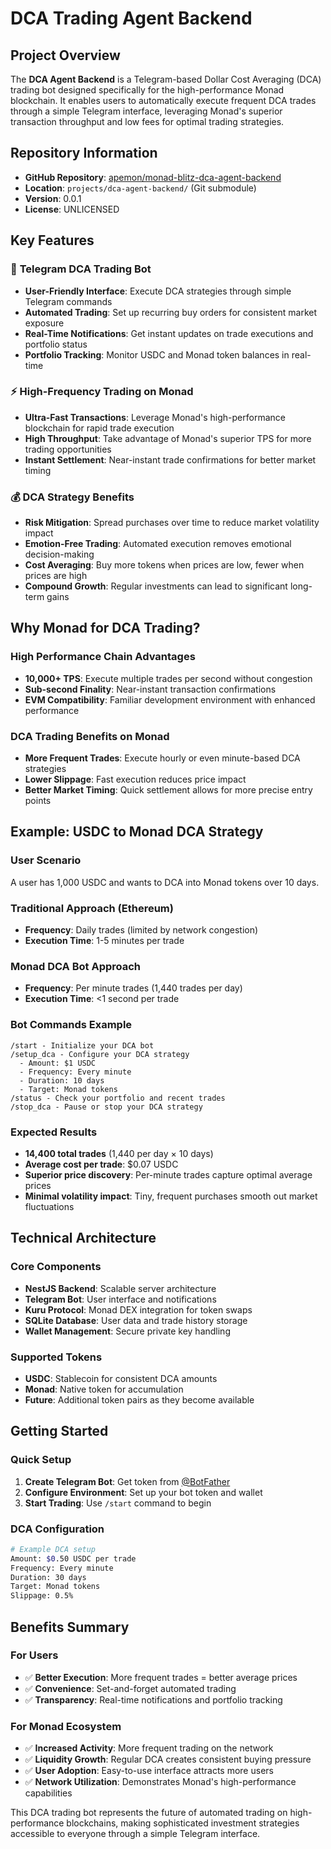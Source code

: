 # DCA Trading Agent Backend

## Project Overview

The **DCA Agent Backend** is a Telegram-based Dollar Cost Averaging (DCA) trading bot designed specifically for the high-performance Monad blockchain. It enables users to automatically execute frequent DCA trades through a simple Telegram interface, leveraging Monad's superior transaction throughput and low fees for optimal trading strategies.

## Repository Information

- **GitHub Repository**: [apemon/monad-blitz-dca-agent-backend](https://github.com/apemon/monad-blitz-dca-agent-backend)
- **Location**: `projects/dca-agent-backend/` (Git submodule)
- **Version**: 0.0.1
- **License**: UNLICENSED

## Key Features

### 🤖 **Telegram DCA Trading Bot**

- **User-Friendly Interface**: Execute DCA strategies through simple Telegram commands
- **Automated Trading**: Set up recurring buy orders for consistent market exposure
- **Real-Time Notifications**: Get instant updates on trade executions and portfolio status
- **Portfolio Tracking**: Monitor USDC and Monad token balances in real-time

### ⚡ **High-Frequency Trading on Monad**

- **Ultra-Fast Transactions**: Leverage Monad's high-performance blockchain for rapid trade execution
- **High Throughput**: Take advantage of Monad's superior TPS for more trading opportunities
- **Instant Settlement**: Near-instant trade confirmations for better market timing

### 💰 **DCA Strategy Benefits**

- **Risk Mitigation**: Spread purchases over time to reduce market volatility impact
- **Emotion-Free Trading**: Automated execution removes emotional decision-making
- **Cost Averaging**: Buy more tokens when prices are low, fewer when prices are high
- **Compound Growth**: Regular investments can lead to significant long-term gains

## Why Monad for DCA Trading?

### **High Performance Chain Advantages**

- **10,000+ TPS**: Execute multiple trades per second without congestion
- **Sub-second Finality**: Near-instant transaction confirmations
- **EVM Compatibility**: Familiar development environment with enhanced performance

### **DCA Trading Benefits on Monad**

- **More Frequent Trades**: Execute hourly or even minute-based DCA strategies
- **Lower Slippage**: Fast execution reduces price impact
- **Better Market Timing**: Quick settlement allows for more precise entry points

## Example: USDC to Monad DCA Strategy

### **User Scenario**

A user has 1,000 USDC and wants to DCA into Monad tokens over 10 days.

### **Traditional Approach (Ethereum)**

- **Frequency**: Daily trades (limited by network congestion)
- **Execution Time**: 1-5 minutes per trade

### **Monad DCA Bot Approach**

- **Frequency**: Per minute trades (1,440 trades per day)
- **Execution Time**: <1 second per trade

### **Bot Commands Example**

```
/start - Initialize your DCA bot
/setup_dca - Configure your DCA strategy
  - Amount: $1 USDC
  - Frequency: Every minute
  - Duration: 10 days
  - Target: Monad tokens
/status - Check your portfolio and recent trades
/stop_dca - Pause or stop your DCA strategy
```

### **Expected Results**

- **14,400 total trades** (1,440 per day × 10 days)
- **Average cost per trade**: $0.07 USDC
- **Superior price discovery**: Per-minute trades capture optimal average prices
- **Minimal volatility impact**: Tiny, frequent purchases smooth out market fluctuations

## Technical Architecture

### **Core Components**

- **NestJS Backend**: Scalable server architecture
- **Telegram Bot**: User interface and notifications
- **Kuru Protocol**: Monad DEX integration for token swaps
- **SQLite Database**: User data and trade history storage
- **Wallet Management**: Secure private key handling

### **Supported Tokens**

- **USDC**: Stablecoin for consistent DCA amounts
- **Monad**: Native token for accumulation
- **Future**: Additional token pairs as they become available

## Getting Started

### **Quick Setup**

1. **Create Telegram Bot**: Get token from [@BotFather](https://t.me/botfather)
2. **Configure Environment**: Set up your bot token and wallet
3. **Start Trading**: Use `/start` command to begin

### **DCA Configuration**

```bash
# Example DCA setup
Amount: $0.50 USDC per trade
Frequency: Every minute
Duration: 30 days
Target: Monad tokens
Slippage: 0.5%
```

## Benefits Summary

### **For Users**

- ✅ **Better Execution**: More frequent trades = better average prices
- ✅ **Convenience**: Set-and-forget automated trading
- ✅ **Transparency**: Real-time notifications and portfolio tracking

### **For Monad Ecosystem**

- ✅ **Increased Activity**: More frequent trading on the network
- ✅ **Liquidity Growth**: Regular DCA creates consistent buying pressure
- ✅ **User Adoption**: Easy-to-use interface attracts more users
- ✅ **Network Utilization**: Demonstrates Monad's high-performance capabilities

This DCA trading bot represents the future of automated trading on high-performance blockchains, making sophisticated investment strategies accessible to everyone through a simple Telegram interface.
